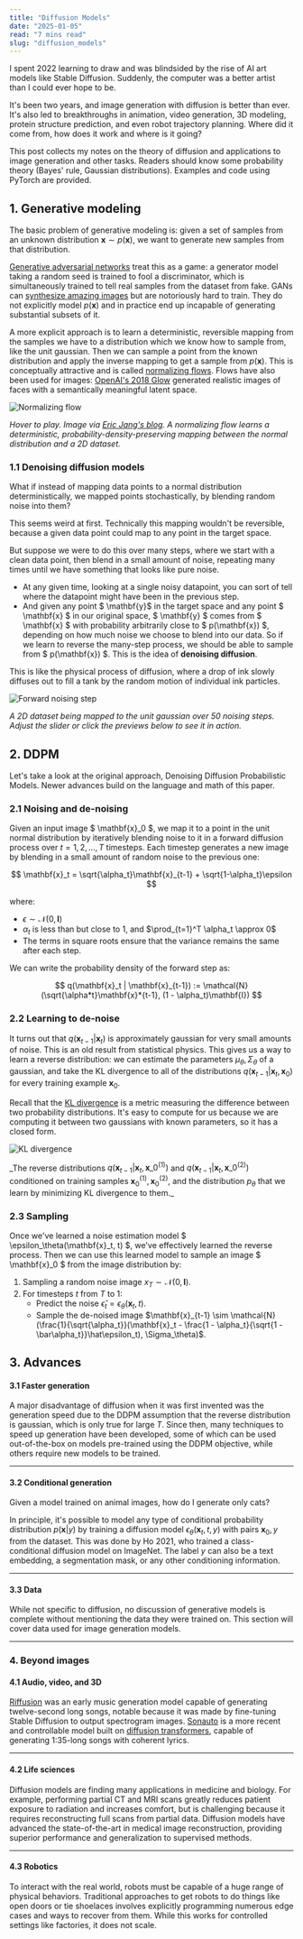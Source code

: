 ```yaml
---
title: "Diffusion Models"
date: "2025-01-05"
read: "7 mins read"
slug: "diffusion_models"
---
```


I spent 2022 learning to draw and was blindsided by the rise of AI art models like Stable Diffusion. Suddenly, the computer was a better artist than I could ever hope to be.

It's been two years, and image generation with diffusion is better than ever. It's also led to breakthroughs in animation, video generation, 3D modeling, protein structure prediction, and even robot trajectory planning. Where did it come from, how does it work and where is it going?

This post collects my notes on the theory of diffusion and applications to image generation and other tasks. Readers should know some probability theory (Bayes' rule, Gaussian distributions). Examples and code using PyTorch are provided.

<h2> 1. Generative modeling </h2>

The basic problem of generative modeling is: given a set of samples from an unknown distribution $\mathbf{x} \sim p(\mathbf{x})$, we want to generate new samples from that distribution.

[Generative adversarial networks](https://poloclub.github.io/ganlab/) treat this as a game: a generator model taking a random seed is trained to fool a discriminator, which is simultaneously trained to tell real samples from the dataset from fake. GANs can [synthesize amazing images](https://thispersondoesnotexist.com/) but are notoriously hard to train. They do not explicitly model $p(\mathbf{x})$ and in practice end up incapable of generating substantial subsets of it.

A more explicit approach is to learn a deterministic, reversible mapping from the samples we have to a distribution which we know how to sample from, like the unit gaussian. Then we can sample a point from the known distribution and apply the inverse mapping to get a sample from $p(\mathbf{x})$. This is conceptually attractive and is called [normalizing flows](https://blog.evjang.com/2018/01/nf1.html). Flows have also been used for images: [OpenAI's 2018 Glow](https://openai.com/index/glow/) generated realistic images of faces with a semantically meaningful latent space.

![Normalizing flow](https://picsum.photos/200/200)

_Hover to play. Image via [Eric Jang's blog](https://blog.evjang.com/2019/07/nf-jax.html). A normalizing flow learns a deterministic, probability-density-preserving mapping between the normal distribution and a 2D dataset._

<h3> 1.1 Denoising diffusion models </h3>

What if instead of mapping data points to a normal distribution deterministically, we mapped points stochastically, by blending random noise into them?

This seems weird at first. Technically this mapping wouldn't be reversible, because a given data point could map to any point in the target space.

But suppose we were to do this over many steps, where we start with a clean data point, then blend in a small amount of noise, repeating many times until we have something that looks like pure noise.

- At any given time, looking at a single noisy datapoint, you can sort of tell where the datapoint might have been in the previous step.
- And given any point $ \mathbf{y}$ in the target space and any point $ \mathbf{x} $ in our original space, $ \mathbf{y} $ comes from $ \mathbf{x} $ with probability arbitrarily close to $ p(\mathbf{x}) $, depending on how much noise we choose to blend into our data. So if we learn to reverse the many-step process, we should be able to sample from $ p(\mathbf{x}) $. This is the idea of **denoising diffusion**.

This is like the physical process of diffusion, where a drop of ink slowly diffuses out to fill a tank by the random motion of individual ink particles.

![Forward noising step](https://picsum.photos/300/300)

_A 2D dataset being mapped to the unit gaussian over 50 noising steps. Adjust the slider or click the previews below to see it in action._

<h2> 2. DDPM </h2>

Let's take a look at the original approach, Denoising Diffusion Probabilistic Models. Newer advances build on the language and math of this paper.

<h3>2.1 Noising and de-noising </h3>

Given an input image $ \mathbf{x}\_0 $, we map it to a point in the unit normal distribution by iteratively blending noise to it in a forward diffusion process over $t=1,2,…,T$ timesteps. Each timestep generates a new image by blending in a small amount of random noise to the previous one:

$$
\mathbf{x}_t = \sqrt{\alpha_t}\mathbf{x}_{t-1} + \sqrt{1-\alpha_t}\epsilon
$$

where:

- $\epsilon \sim \mathcal{N}(0, \mathbf{I})$
- $\alpha_t$ is less than but close to $1$, and $\prod_{t=1}^T \alpha_t \approx 0$
- The terms in square roots ensure that the variance remains the same after each step.

We can write the probability density of the forward step as:

$$
q(\mathbf{x}_t | \mathbf{x}_{t-1}) := \mathcal{N}(\sqrt{\alpha*t}\mathbf{x}*{t-1}, (1 - \alpha_t)\mathbf{I})
$$

<h3> 2.2 Learning to de-noise </h3>

It turns out that $q(\mathbf{x}_{t-1} | \mathbf{x}_t)$ is approximately gaussian for very small amounts of noise. This is an old result from statistical physics. This gives us a way to learn a reverse distribution: we can estimate the parameters $\mu_\theta, \Sigma_\theta$ of a gaussian, and take the KL divergence to all of the distributions $q(\mathbf{x}_{t-1} | \mathbf{x}_t, \mathbf{x}_0)$ for every training example $\mathbf{x}_0$.

Recall that the [KL divergence](https://en.wikipedia.org/wiki/Kullback%E2%80%93Leibler_divergence) is a metric measuring the difference between two probability distributions. It's easy to compute for us because we are computing it between two gaussians with known parameters, so it has a closed form.

![KL divergence](https://picsum.photos/200/200)

_The reverse distributions $q(\mathbf{x}_{t-1} | \mathbf{x}_t, \mathbf{x}\_0^{(1)})$ and $q(\mathbf{x}_{t-1} | \mathbf{x}_t, \mathbf{x}\_0^{(2)})$ conditioned on training samples $\mathbf{x}_0^{(1)},\mathbf{x}_0^{(2)}$, and the distribution $p_\theta$ that we learn by minimizing KL divergence to them.\_

<h3> 2.3 Sampling </h3>

Once we've learned a noise estimation model $ \epsilon\_\theta(\mathbf{x}\_t, t) $, we've effectively learned the reverse process. Then we can use this learned model to sample an image $ \mathbf{x}\_0 $ from the image distribution by:

1. Sampling a random noise image $x_T \sim \mathcal{N}(0, \mathbf{I})$.
2. For timesteps $t$ from $T$ to $1$:
   - Predict the noise $\hat\epsilon_t = \epsilon_\theta(\mathbf{x}_t, t)$.
   - Sample the de-noised image $\mathbf{x}_{t-1} \sim \mathcal{N}(\frac{1}{\sqrt{\alpha_t}}(\mathbf{x}_t - \frac{1 - \alpha_t}{\sqrt{1 - \bar\alpha_t}}\hat\epsilon_t), \Sigma_\theta)$.

<h2> 3. Advances </h2>

#### 3.1 Faster generation

A major disadvantage of diffusion when it was first invented was the generation speed due to the DDPM assumption that the reverse distribution is gaussian, which is only true for large $T$. Since then, many techniques to speed up generation have been developed, some of which can be used out-of-the-box on models pre-trained using the DDPM objective, while others require new models to be trained.

---

#### 3.2 Conditional generation

Given a model trained on animal images, how do I generate only cats?

In principle, it's possible to model any type of conditional probability distribution $p(\mathbf{x} | y)$ by training a diffusion model $\epsilon_\theta(\mathbf{x}_t, t, y)$ with pairs $\mathbf{x}_0, y$ from the dataset. This was done by Ho 2021, who trained a class-conditional diffusion model on ImageNet. The label $y$ can also be a text embedding, a segmentation mask, or any other conditioning information.

---

#### 3.3 Data

While not specific to diffusion, no discussion of generative models is complete without mentioning the data they were trained on. This section will cover data used for image generation models.

---

### 4. Beyond images

#### 4.1 Audio, video, and 3D

[Riffusion](https://github.com/riffusion/riffusion) was an early music generation model capable of generating twelve-second long songs, notable because it was made by fine-tuning Stable Diffusion to output spectrogram images. [Sonauto](https://sonauto.ai/) is a more recent and controllable model built on [diffusion transformers](https://arxiv.org/abs/2212.09748), capable of generating 1:35-long songs with coherent lyrics.

---

#### 4.2 Life sciences

Diffusion models are finding many applications in medicine and biology. For example, performing partial CT and MRI scans greatly reduces patient exposure to radiation and increases comfort, but is challenging because it requires reconstructing full scans from partial data. Diffusion models have advanced the state-of-the-art in medical image reconstruction, providing superior performance and generalization to supervised methods.

---

#### 4.3 Robotics

To interact with the real world, robots must be capable of a huge range of physical behaviors. Traditional approaches to get robots to do things like open doors or tie shoelaces involves explicitly programming numerous edge cases and ways to recover from them. While this works for controlled settings like factories, it does not scale.
